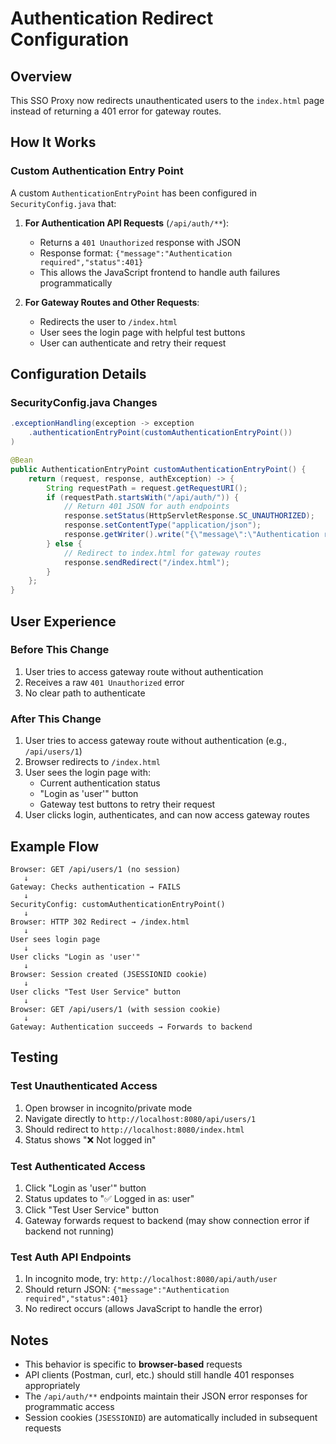 # Authentication Redirect Configuration

## Overview
This SSO Proxy now redirects unauthenticated users to the `index.html` page instead of returning a 401 error for gateway routes.

## How It Works

### Custom Authentication Entry Point
A custom `AuthenticationEntryPoint` has been configured in `SecurityConfig.java` that:

1. **For Authentication API Requests** (`/api/auth/**`):
   - Returns a `401 Unauthorized` response with JSON
   - Response format: `{"message":"Authentication required","status":401}`
   - This allows the JavaScript frontend to handle auth failures programmatically

2. **For Gateway Routes and Other Requests**:
   - Redirects the user to `/index.html`
   - User sees the login page with helpful test buttons
   - User can authenticate and retry their request

## Configuration Details

### SecurityConfig.java Changes
```java
.exceptionHandling(exception -> exception
    .authenticationEntryPoint(customAuthenticationEntryPoint())
)

@Bean
public AuthenticationEntryPoint customAuthenticationEntryPoint() {
    return (request, response, authException) -> {
        String requestPath = request.getRequestURI();
        if (requestPath.startsWith("/api/auth/")) {
            // Return 401 JSON for auth endpoints
            response.setStatus(HttpServletResponse.SC_UNAUTHORIZED);
            response.setContentType("application/json");
            response.getWriter().write("{\"message\":\"Authentication required\",\"status\":401}");
        } else {
            // Redirect to index.html for gateway routes
            response.sendRedirect("/index.html");
        }
    };
}
```

## User Experience

### Before This Change
1. User tries to access gateway route without authentication
2. Receives a raw `401 Unauthorized` error
3. No clear path to authenticate

### After This Change
1. User tries to access gateway route without authentication (e.g., `/api/users/1`)
2. Browser redirects to `/index.html`
3. User sees the login page with:
   - Current authentication status
   - "Login as 'user'" button
   - Gateway test buttons to retry their request
4. User clicks login, authenticates, and can now access gateway routes

## Example Flow

```
Browser: GET /api/users/1 (no session)
   ↓
Gateway: Checks authentication → FAILS
   ↓
SecurityConfig: customAuthenticationEntryPoint()
   ↓
Browser: HTTP 302 Redirect → /index.html
   ↓
User sees login page
   ↓
User clicks "Login as 'user'"
   ↓
Browser: Session created (JSESSIONID cookie)
   ↓
User clicks "Test User Service" button
   ↓
Browser: GET /api/users/1 (with session cookie)
   ↓
Gateway: Authentication succeeds → Forwards to backend
```

## Testing

### Test Unauthenticated Access
1. Open browser in incognito/private mode
2. Navigate directly to `http://localhost:8080/api/users/1`
3. Should redirect to `http://localhost:8080/index.html`
4. Status shows "❌ Not logged in"

### Test Authenticated Access
1. Click "Login as 'user'" button
2. Status updates to "✅ Logged in as: user"
3. Click "Test User Service" button
4. Gateway forwards request to backend (may show connection error if backend not running)

### Test Auth API Endpoints
1. In incognito mode, try: `http://localhost:8080/api/auth/user`
2. Should return JSON: `{"message":"Authentication required","status":401}`
3. No redirect occurs (allows JavaScript to handle the error)

## Notes

- This behavior is specific to **browser-based** requests
- API clients (Postman, curl, etc.) should still handle 401 responses appropriately
- The `/api/auth/**` endpoints maintain their JSON error responses for programmatic access
- Session cookies (`JSESSIONID`) are automatically included in subsequent requests

